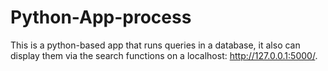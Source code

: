# Python-App-process
This is a python-based app that runs queries in a database, it also can display them via the search functions on a localhost: http://127.0.0.1:5000/.
